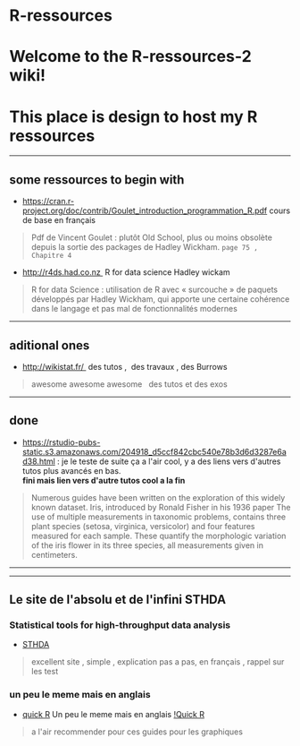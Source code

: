 # R-ressources

# Welcome to the R-ressources-2 wiki!
# This place is design to host my R ressources 
___
## some ressources to begin with
- https://cran.r-project.org/doc/contrib/Goulet_introduction_programmation_R.pdf cours de base en français
>Pdf de Vincent Goulet : plutôt Old School, plus ou moins obsolète depuis la sortie des packages de Hadley Wickham. 
`page 75 ,  Chapitre 4 `
- http://r4ds.had.co.nz  R for data science Hadley wickam 
>R for data Science : utilisation de R avec « surcouche » de paquets développés par Hadley Wickham, qui apporte une certaine cohérence dans le langage et pas mal de fonctionnalités modernes
___
## aditional ones
- http://wikistat.fr/  des tutos ,  des travaux , des Burrows
> awesome awesome awesome   des tutos et des exos
___

## done
- https://rstudio-pubs-static.s3.amazonaws.com/204918_d5ccf842cbc540e78b3d6d3287e6ad38.html : je le teste de suite ça a l'air cool, y a des liens vers d'autres tutos plus avancés en bas.  
**fini mais lien vers d'autre tutos cool a la fin**
> Numerous guides have been written on the exploration of this widely known dataset. Iris, introduced by Ronald Fisher in his 1936 paper The use of multiple measurements in taxonomic problems, contains three plant species (setosa, virginica, versicolor) and four features measured for each sample. These quantify the morphologic variation of the iris flower in its three species, all measurements given in centimeters.

___
***
## Le site de l'absolu et de l'infini **STHDA**
### Statistical tools for high-throughput data analysis

- [STHDA](http://www.sthda.com/french/)

> excellent site , simple , explication pas a pas, en français , rappel sur les test 

### un peu le meme mais en anglais

- [quick R](http://www.statmethods.net/management/sorting.html) Un peu le meme mais en anglais
[!Quick R](/research/statstudio/images/Quick-R_logo.JPG)
> a l'air recommender pour ces guides pour les graphiques


### 

